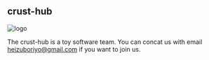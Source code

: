 ## crust-hub

![logo](https://avatars.githubusercontent.com/u/108108024?s=200&v=4)

The crust-hub is a toy software team. You can concat us with email heizuboriyo@gmail.com if you want to join us.
